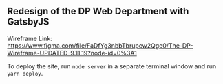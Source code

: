 ## Redesign of the DP Web Department with GatsbyJS

Wireframe Link: https://www.figma.com/file/FaDfYg3nbbTbrupcw2Qge0/The-DP-Wireframe-UPDATED-9.11.19?node-id=0%3A1

To deploy the site, run `node server` in a separate terminal window and run `yarn deploy`.

